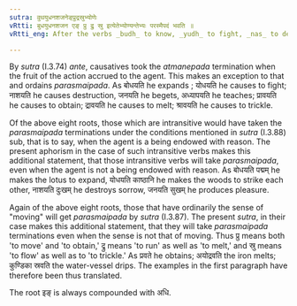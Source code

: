 ```yaml
---
sutra: वुथयुधनशजनेङ्प्रुद्रस्रुभ्योणेः
vRtti: बुधयुधनशजन एङ् प्रु द्रु स्रु इत्येतेभ्योण्यन्तेभ्यः परस्मैपदं भवति ॥
vRtti_eng: After the verbs _budh_ to know, _yudh_ to fight, _nas_ to destroy, _jana_ to be born, _in_ to go, _pru_ to move, _dru_ to run, and _sru_ to flow, ending in the affix _ni_ (i.e., when used in the causative), _parasmaipada_ is employed, even when the fruit of the action goes to the agent.

---
```

By _sutra_ (I.3.74) _ante_, causatives took the _atmanepada_ termination when the fruit of the action accrued to the agent. This makes an exception to that and ordains _parasmaipada_. As बोधयति he expands ; योधयति he causes to fight; नाशयति he causes destruction, जनयति he begets, अध्यापयति he teaches; प्रावयति he causes to obtain; द्रावयति he causes to melt; श्रावयति he causes to trickle.

Of the above eight roots, those which are intransitive would have taken the _parasmaipada_ terminations under the conditions mentioned in _sutra_ (I.3.88) sub, that is to say, when the agent is a being endowed with reason. The present aphorism in the case of such intransitive verbs makes this additional statement, that those intransitive verbs will take _parasmaipada_, even when the agent is not a being endowed with reason. As बोधयति पद्मम् he makes the lotus to expand, योधयति काष्ठानि he makes the woods to strike each other, नाशयति दुःखम् he destroys sorrow, जनयति सुखम् he produces pleasure.

Again of the above eight roots, those that have ordinarily the sense of "moving" will get _parasmaipada_ by _sutra_ (I.3.87). The present _sutra_, in their case makes this additional statement, that they will take _parasmaipada_ terminations even when the sense is not that of moving. Thus प्रु means both 'to move' and 'to obtain,' द्रु means 'to run' as well as 'to melt,' and स्रु means 'to flow' as well as to 'to trickle.' As प्रवते he obtains; अयोद्रवति the iron melts; कुण्डिका स्रवति the water-vessel drips. The examples in the first paragraph have therefore been thus translated.

The root इङ् is always compounded with अधि.